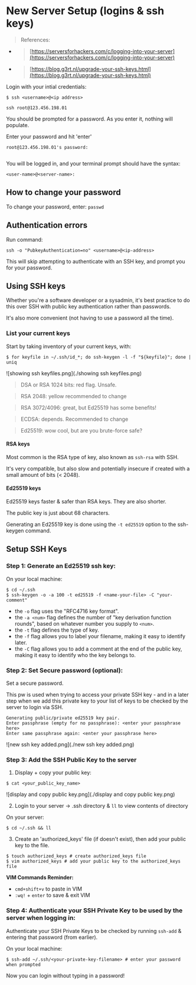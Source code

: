 # New Server Setup (logins & ssh keys)

> References:

- > [https://serversforhackers.com/c/logging-into-your-server](https://serversforhackers.com/c/logging-into-your-server)
- > [https://blog.g3rt.nl/upgrade-your-ssh-keys.html](https://blog.g3rt.nl/upgrade-your-ssh-keys.html)

Login with your intial credentials:

`$ ssh <username>@<ip address>`

```other
ssh root@123.456.198.01
```

You should be prompted for a password. As you enter it, nothing will populate.

Enter your password and hit 'enter'

```other
root@123.456.198.01's password:
```

![]()

You will be logged in, and your terminal prompt should have the syntax:

`<user-name>@<server-name>:`

## How to change your password

To change your password, enter: `passwd`

## Authentication errors

Run command:

`ssh -o "PubkeyAuthentication=no" <username>@<ip-address>`

This will skip attempting to authenticate with an SSH key, and prompt you for your password.

## Using SSH keys

Whether you're a software developer or a sysadmin, it's best practice to do this over SSH with public key authentication rather than passwords.

It's also more convenient (not having to use a password all the time).

### List your current keys

Start by taking inventory of your current keys, with:

```other
$ for keyfile in ~/.ssh/id_*; do ssh-keygen -l -f "${keyfile}"; done | uniq
```

![showing ssh keyfiles.png](./showing ssh keyfiles.png)

> DSA or RSA 1024 bits: red flag. Unsafe.

> RSA 2048: yellow recommended to change

> RSA 3072/4096: great, but Ed25519 has some benefits!

> ECDSA: depends. Recommended to change

> Ed25519: wow cool, but are you brute-force safe?

#### RSA keys

Most common is the RSA type of key, also known as `ssh-rsa` with SSH.

It's very compatible, but also slow and potentially insecure if created with a small amount of bits (< 2048).

#### Ed25519 keys

Ed25519 keys faster & safer than RSA keys. They are also shorter.

The public key is just about 68 characters.

Generating an Ed25519 key is done using the `-t ed25519` option to the ssh-keygen command.

## Setup SSH Keys

### Step 1: Generate an Ed25519 ssh key:

On your local machine:

```other
$ cd ~/.ssh
$ ssh-keygen -o -a 100 -t ed25519 -f <name-your-file> -C "your-comment"
```

- the `-o` flag uses the "RFC4716 key format".
- the `-a <num>` flag defines the number of "key derivation function rounds", based on whatever number you supply to `<num>`.
- the `-t` flag defines the type of key.
- the `-f` flag allows you to label your filename, making it easy to identify later.
- the `-C` flag allows you to add a comment at the end of the public key, making it easy to identify who the key belongs to.

### Step 2: Set Secure password (optional):

Set a secure password.

This pw is used when trying to access your private SSH key - and in a later step when we add this private key to your list of keys to be checked by the server to login via SSH.

```other
Generating public/private ed25519 key pair.
Enter passphrase (empty for no passphrase): <enter your passphrase here>
Enter same passphrase again: <enter your passphrase here>
```

![new ssh key added.png](./new ssh key added.png)

### Step 3: Add the **SSH Public Key** to the server

1. Display + copy your public key:

```other
$ cat <your_public_key_name>
```

![display and copy public key.png](./display and copy public key.png)

2. Login to your server -> .ssh directory & `ll` to view contents of directory

On your server:

```other
$ cd ~/.ssh && ll
```

3. Create an 'authorized_keys' file (if doesn't exist), then add your public key to the file.

```other
$ touch authorized_keys # create authorized_keys file
$ vim authorized_keys # add your public key to the authorized_keys file
```

**VIM Commands Reminder:**

- `cmd+shift+v` to paste in VIM
- `:wq!` + `enter` to save & exit VIM

### Step 4: Authenticate your **SSH Private Key** to be used by the server when logging in:

Authenticate your SSH Private Keys to be checked by running `ssh-add` & entering that password (from earlier).

On your local machine:

```other
$ ssh-add ~/.ssh/<your-private-key-filename> # enter your password when prompted
```

Now you can login without typing in a password!

